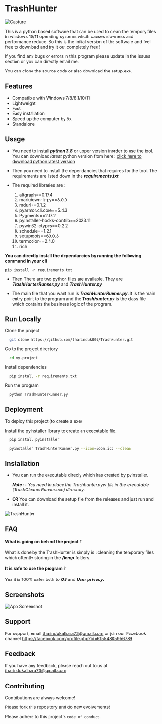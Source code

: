 # TrashHunter
![Capture](https://github.com/tharinduk001/TrashHunter/assets/136310961/a75e5ac3-513e-4191-9c67-eb0bb83954cb)

This is a python based software that can be used to clean the tempory files in windows 10/11 operating systems whcih causes slowness and performance reduce. So this is the initial version of the software and feel free to download and try it out completely free !

If you find any bugs or errors in this program please update in the issues section or you can directly email me.

You can clone the source code or also download the setup.exe.



## Features

- Compatible with Windows 7/8/8.1/10/11
- Lightweight
- Fast 
- Easy installation
- Speed up the computer by 5x
- Standalone


## Usage
* You need to install ***python 3.8*** or upper version inorder to use the tool. You can download *latest* python version from here : [click here to download python latest version](https://www.python.org/downloads/)

* Then you need to install the dependancies that requires for the tool. The requirements are listed down in the ***requirements.txt***

* The required libraries are :
    1. altgraph==0.17.4
    2. markdown-it-py==3.0.0
    3. mdurl==0.1.2
    4. pyarmor.cli.core==5.4.3
    5. Pygments==2.17.2
    6. pyinstaller-hooks-contrib==2023.11
    7. pywin32-ctypes==0.2.2
    8. schedule==1.2.1
    9. setuptools==69.0.3
    10. termcolor==2.4.0
    11. rich

**You can directly install the dependancies by running the following command in your cli**

```
pip install -r requirements.txt
```

* Then There are two python files are available. They are **_TrashHunterRunner.py_** and **_TrashHunter.py_**

* The main file that you want run is **_TrashHunterRunner.py_**. It is the main entry point to the program and the **_TrashHunter.py_** is the class file which contains the business logic of the program. 


## Run Locally

Clone the project

```bash
  git clone https://github.com/tharinduk001/TrashHunter.git
```

Go to the project directory

```bash
  cd my-project
```

Install dependencies

```bash
  pip install -r requirements.txt
```

Run the program
```bash
  python TrashHunterRunner.py 
```


## Deployment

To deploy this project (to create a exe)

Install the pyinstaller library to create an executable file. 

```bash
  pip install pyinstaller
```

```bash
  pyinstaller TrashHunterRunner.py --icon=icon.ico --clean   
```

## Installation

* You can run the executable direcly which has created by pyinstaller. 

    **_Note_ :-** _You need to place the Trashhunter.pyw file in the executable (TrashCleanerRunner.exe) directory._

* **OR** You can download the setup file from the releases and just run and install it.

![TrashHunter](https://github.com/tharinduk001/TrashHunter/assets/136310961/c99f6ede-e88a-4e89-ae08-4469793b1b88)


## FAQ

#### What is going on behind the project ?

What is done by the TrashHunter is simply is : cleaning the temporary files which oftently storing in the **_/temp_** folders.

#### It is safe to use the program ? 

Yes it is 100% safer both to **_OS_** and **_User privacy._**


## Screenshots

![App Screenshot](https://via.placeholder.com/468x300?text=App+Screenshot+Here)


## Support

For support, email tharindukalhara73@gmail.com or join our Facebook channel https://facebook.com/profile.php?id=61554805956789 


## Feedback

If you have any feedback, please reach out to us at tharindukalhara73@gmail.com


## Contributing

Contributions are always welcome!

Please fork this repository and do new evolvements!

Please adhere to this project's `code of conduct`.

